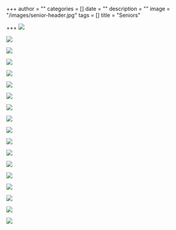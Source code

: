 +++
author = ""
categories = []
date = ""
description = ""
image = "/images/senior-header.jpg"
tags = []
title = "Seniors"

+++
![](/images/img_2965.jpg)

![](/images/img_2924.jpg)

![](/images/img_2961.jpg)

![](/images/img_2933.jpg)

![](/images/img_7092.jpg)

![](/images/img_7029.jpg)

![](/images/img_7386.jpg)

![](/images/img_2445.jpg)

![](/images/img_2458.jpg)

![](/images/img_2452.jpg)

![](/images/img_2015.jpg)

![](/images/img_2049.jpg)

![](/images/img_1483.jpg)

![](/images/img_1489.jpg)

![](/images/img_1736.jpg)

![](/images/img_1724.jpg)

![](/images/img_1723.jpg)

![](/images/img_1565.jpg)